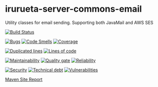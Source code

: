 # irurueta-server-commons-email
Utility classes for email sending. Supporting both JavaMail and AWS SES

[![Build Status](https://travis-ci.com/albertoirurueta/irurueta-server-commons-email.svg?branch=master)](https://travis-ci.com/albertoirurueta/irurueta-server-commons-email)


[![Bugs](https://sonarcloud.io/api/project_badges/measure?project=albertoirurueta_irurueta-server-commons-email&metric=bugs)](https://sonarcloud.io/dashboard?id=albertoirurueta_irurueta-server-commons-email)
[![Code Smells](https://sonarcloud.io/api/project_badges/measure?project=albertoirurueta_irurueta-server-commons-email&metric=code_smells)](https://sonarcloud.io/dashboard?id=albertoirurueta_irurueta-server-commons-email)
[![Coverage](https://sonarcloud.io/api/project_badges/measure?project=albertoirurueta_irurueta-server-commons-email&metric=coverage)](https://sonarcloud.io/dashboard?id=albertoirurueta_irurueta-server-commons-email)

[![Duplicated lines](https://sonarcloud.io/api/project_badges/measure?project=albertoirurueta_irurueta-server-commons-email&metric=duplicated_lines_density)](https://sonarcloud.io/dashboard?id=albertoirurueta_irurueta-server-commons-email)
[![Lines of code](https://sonarcloud.io/api/project_badges/measure?project=albertoirurueta_irurueta-server-commons-email&metric=ncloc)](https://sonarcloud.io/dashboard?id=albertoirurueta_irurueta-server-commons-email)

[![Maintainability](https://sonarcloud.io/api/project_badges/measure?project=albertoirurueta_irurueta-server-commons-email&metric=sqale_rating)](https://sonarcloud.io/dashboard?id=albertoirurueta_irurueta-server-commons-email)
[![Quality gate](https://sonarcloud.io/api/project_badges/measure?project=albertoirurueta_irurueta-server-commons-email&metric=alert_status)](https://sonarcloud.io/dashboard?id=albertoirurueta_irurueta-server-commons-email)
[![Reliability](https://sonarcloud.io/api/project_badges/measure?project=albertoirurueta_irurueta-server-commons-email&metric=reliability_rating)](https://sonarcloud.io/dashboard?id=albertoirurueta_irurueta-server-commons-email)

[![Security](https://sonarcloud.io/api/project_badges/measure?project=albertoirurueta_irurueta-server-commons-email&metric=security_rating)](https://sonarcloud.io/dashboard?id=albertoirurueta_irurueta-server-commons-email)
[![Technical debt](https://sonarcloud.io/api/project_badges/measure?project=albertoirurueta_irurueta-server-commons-email&metric=sqale_index)](https://sonarcloud.io/dashboard?id=albertoirurueta_irurueta-server-commons-email)
[![Vulnerabilities](https://sonarcloud.io/api/project_badges/measure?project=albertoirurueta_irurueta-server-commons-email&metric=vulnerabilities)](https://sonarcloud.io/dashboard?id=albertoirurueta_irurueta-server-commons-email)

[Maven Site Report](http://albertoirurueta.github.io/irurueta-server-commons-email/)
